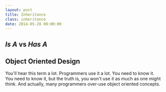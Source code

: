 ```yaml
---
layout: post
title: Inheritance
class: inheritance
date: 2014-05-28 00:00:00
---
```


## _Is A_ vs _Has A_

## Object Oriented Design

You'll hear this term a lot. Programmers use it a lot. You need to know it.
You need to know it, but the truth is, you won't use it as much as one might
think. And actually, many programmers over-use object oriented concepts.
